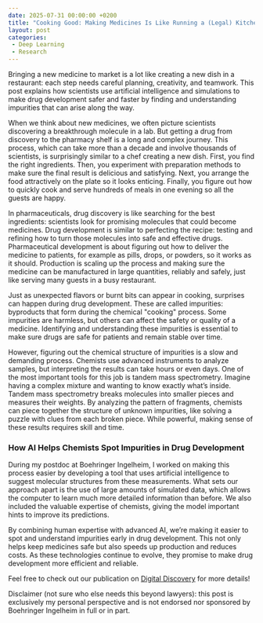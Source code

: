 ```yaml
---
date: 2025-07-31 00:00:00 +0200
title: "Cooking Good: Making Medicines Is Like Running a (Legal) Kitchen"
layout: post
categories:
 - Deep Learning
 - Research
---
```


Bringing a new medicine to market is a lot like creating a new dish in a restaurant: each step needs careful planning, creativity, and teamwork.
This post explains how scientists use artificial intelligence and simulations to make drug development safer and faster by finding and understanding impurities that can arise along the way.

When we think about new medicines, we often picture scientists discovering a breakthrough molecule in a lab.
But getting a drug from discovery to the pharmacy shelf is a long and complex journey.
This process, which can take more than a decade and involve thousands of scientists, is surprisingly similar to a chef creating a new dish.
First, you find the right ingredients.
Then, you experiment with preparation methods to make sure the final result is delicious and satisfying.
Next, you arrange the food attractively on the plate so it looks enticing.
Finally, you figure out how to quickly cook and serve hundreds of meals in one evening so all the guests are happy.

In pharmaceuticals, drug discovery is like searching for the best ingredients: scientists look for promising molecules that could become medicines.
Drug development is similar to perfecting the recipe: testing and refining how to turn those molecules into safe and effective drugs.
Pharmaceutical development is about figuring out how to deliver the medicine to patients, for example as pills, drops, or powders, so it works as it should.
Production is scaling up the process and making sure the medicine can be manufactured in large quantities, reliably and safely, just like serving many guests in a busy restaurant.

Just as unexpected flavors or burnt bits can appear in cooking, surprises can happen during drug development.
These are called impurities: byproducts that form during the chemical "cooking" process.
Some impurities are harmless, but others can affect the safety or quality of a medicine.
Identifying and understanding these impurities is essential to make sure drugs are safe for patients and remain stable over time.

However, figuring out the chemical structure of impurities is a slow and demanding process.
Chemists use advanced instruments to analyze samples, but interpreting the results can take hours or even days.
One of the most important tools for this job is tandem mass spectrometry.
Imagine having a complex mixture and wanting to know exactly what’s inside.
Tandem mass spectrometry breaks molecules into smaller pieces and measures their weights.
By analyzing the pattern of fragments, chemists can piece together the structure of unknown impurities, like solving a puzzle with clues from each broken piece.
While powerful, making sense of these results requires skill and time.

### How AI Helps Chemists Spot Impurities in Drug Development

During my postdoc at Boehringer Ingelheim, I worked on making this process easier by developing a tool that uses artificial intelligence to suggest molecular structures from these measurements.
What sets our approach apart is the use of large amounts of simulated data, which allows the computer to learn much more detailed information than before.
We also included the valuable expertise of chemists, giving the model important hints to improve its predictions.

By combining human expertise with advanced AI, we’re making it easier to spot and understand impurities early in drug development.
This not only helps keep medicines safe but also speeds up production and reduces costs.
As these technologies continue to evolve, they promise to make drug development more efficient and reliable.

Feel free to check out our publication on [Digital Discovery](https://pubs.rsc.org/en/Content/ArticleLanding/2025/DD/D5DD00115C) for more details!

Disclaimer (not sure who else needs this beyond lawyers): this post is exclusively my personal perspective and is not endorsed nor sponsored by Boehringer Ingelheim in full or in part.
